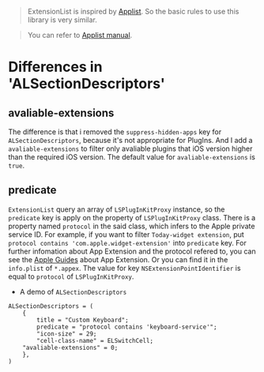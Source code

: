 > ExtensionList is inspired by [Applist](https://github.com/rpetrich/AppList). So the basic rules to use this library is very similar. 

> You can refer to [Applist manual](http://iphonedevwiki.net/index.php/AppList).

# Differences in 'ALSectionDescriptors'
## avaliable-extensions
The difference is that i removed the `suppress-hidden-apps` key for `ALSectionDescriptors`, because it's not appropriate for PlugIns. And I add a `avaliable-extensions` to filter only avaliable plugins that iOS version higher than the required iOS version. The default value for `avaliable-extensions` is `true`.
## predicate
`ExtensionList` query an array of `LSPlugInKitProxy` instance, so the `predicate` key is apply on the property of `LSPlugInKitProxy` class. There is a property named `protocol` in the said class, which infers to the Apple private service ID. For example, if you want to filter `Today-widget extension`, put `protocol contains 'com.apple.widget-extension'` into `predicate` key.
For further infomation about App Extension and the protocol refered to, you can see the [Apple Guides](https://developer.apple.com/library/content/documentation/General/Conceptual/ExtensibilityPG/Action.html#//apple_ref/doc/uid/TP40014214-CH13-SW1) about App Extension. Or you can find it in the `info.plist` of `*.appex`. The value for key `NSExtensionPointIdentifier` is equal to `protocol` of `LSPlugInKitProxy`.

- A demo of `ALSectionDescriptors`

```
ALSectionDescriptors = (
	{
		title = "Custom Keyboard";
		predicate = "protocol contains 'keyboard-service'";
		"icon-size" = 29;
		"cell-class-name" = ELSwitchCell;
    "avaliable-extensions" = 0;
	},
)
```

